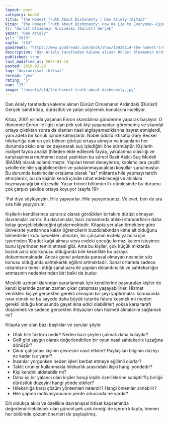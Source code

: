 ```yaml
---
layout: post
category: book2
title: "The Honest Truth About Dishonesty | Dan Ariely (Kitap)"
kitap: "The Honest Truth About Dishonesty: How We Lie to Everyone--Especially Ourselves"
tr: "Dürüst Olmamanın Ardındaki (Dürüst) Gerçek"
yazar: "Dan Ariely"
yil: "2013"
sayfa: "253"
goodreads: "https://www.goodreads.com/book/show/13426114-the-honest-truth-about-dishonesty"
description: "Dan Ariely tarafından kaleme alınan Dürüst Olmamanın Ardındaki (Dürüst) Gerçek isimli kitap, dürüstlük ve yalan söylemek konularını inceliyor."
published: true
last_modified_at: 2023-01-14
posted: 2016-02-20
tag: "davranışsal iktisat"
reread: "yes"
rating: "5"
num: "25"
image: "/assets/old/the-honest-truth-about-dishonesty.jpg"
---
```


Dan Ariely tarafından kaleme alınan Dürüst Olmamanın Ardındaki (Dürüst) Gerçek isimli kitap, dürüstlük ve yalan söylemek konularını inceliyor.

Kitap, 2001 yılında yaşanan Enron skandalına gönderme yaparak başlıyor. O dönemde Enron ile ilgisi olan pek çok kişi yaşananları görememiş ve skandal ortaya çıktıktan sonra da olanları nasıl algılayamadıklarına hayret etmişlerdi, yani adeta bir körlük içinde kalmışlardı. Nobel ödüllü iktisatçı Gary Becker hilekarlığa dair en çok bilinen görüşü ortaya atmıştır ve insanların her durumda akılcı analize dayanarak suç işlediğini öne sürmüştür. Kişilerin maliyet fayda analizi (hileden elde edilecek fayda, yakalanma olasılığı ve karşılaşılması muhtemel ceza) yaptıkları bu süreci Basit Akılcı Suç Modeli (BASM) olarak adlandırmıştır. Yapılan temel deneylerde, katılımcılara çeşitli şekillerde hile yapabilecekleri ve yakalanmayacakları koşullar sunulmuştur. Bu durumda katılımcılar ortalama olarak "az" miktarda hile yapmayı tercih etmişlerdir, bu da kişinin kendi içinde rahat edebileceği ve ahlakını bozmayacağı bir düzeydir. Yazar birinci bölümün ilk cümlesinde bu durumu çok çarpıcı şekilde ortaya koyuyor (sayfa 19):

'Pat diye söyleyeyim. Hile yapıyorlar. Hile yapıyorsunuz. Ve evet, ben de ara sıra hile yapıyorum.'

Kişilerin kendilerince zararsız olarak gördükleri birtakım dürüst olmayan davranışlar vardır. Bu davranışlar, bazı zamanlarda ahlaki standartların daha kolay gevşetilebileceğini göstermektedir. Kitapta yer alan örneklere göre üniversite yurtlarında kalan öğrencilerin buzdolabından kime ait olduğunu bilmedikleri kutu içecekleri almaları, bir çalışanın evdeki yazıcısı için işyerinden 10 adet kağıt alması veya evdeki çocuğu kırmızı kalem isteyince bunu işyerinden temin etmesi gibi. Ama bu kişiler, çok küçük miktarda bozuk para söz konusu olduğunda bile kesinlikle bu paraya dokunmamaktadır. Ancak genel anlamda parasal olmayan nesneler söz konusu olduğunda sahtekarlık eğilimi artmaktadır. Sanal ortamda sadece rakamların temsil ettiği sanal para ile yapılan dolandırıcılık ve sahtekarlığın artmasının nedenlerinden biri belki de budur.

Mesleki uzmanlıklarından yararlanmak için kendilerine başvurulan kişiler de kendi içlerinde zaman zaman çıkar çatışması yaşayabilirler. Hizmet verdikleri kişiye gerçekten gerekli olmayan bir şeyi yaptırmaları konusunda ısrar etmek ve bu sayede daha büyük tutarda fatura kesmek mi (neden gerekli olduğu konusunda gayet ikna edici olabilirler) yoksa karşı tarafı düşünmek ve sadece gerçekten ihtiyaçları olan hizmeti almalarını sağlamak mı?

Kitapta yer alan bazı başlıklar ve sorular şöyle:

- Ufak hile faktörü nedir? Neden bazı şeyleri çalmak daha kolaydır?
- Golf gibi saygın olarak değerlendirilen bir oyun nasıl sahtekarlık tuzağına dönüşür?
- Çıkar çatışması kişinin çevresini nasıl etkiler? Paylaşılan bilginin düzeyi ne kadar ise yarar?
- İnsanlar yorgunken neden işleri berbat etmeye eğilimli olurlar?
- Taklit ürünler kullanmakla hilekarlık arasındaki ilişki hangi yöndedir?
- Kişi kendini aldatabilir mi?
- Daha iyi bir yalancı olan kişiler hangi kişilik özelliklerine sahiptir?İş birliğii dürüstlük düzeyini hangi yönde etkiler?
- Hilekarlığa karşı çözüm yöntemleri nelerdir? Hangi önlemler alınabilir?
- Hile yapma motivasyonunun perde arkasında ne vardır?

Dili oldukça akıcı ve özellikle davranışsal iktisat kapsamında değerlendirilebilecek olan güncel pek çok örneği de içeren kitapta, hemen her bölümde çözüm önerileri de paylaşılmış.
